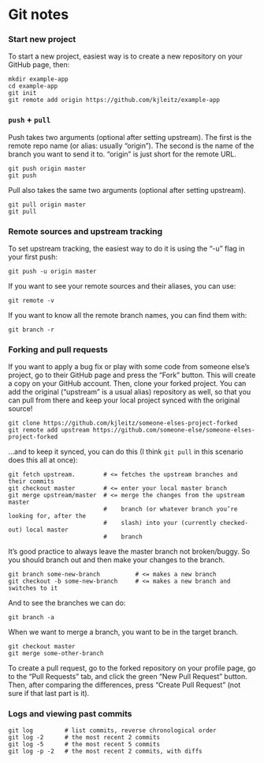# Git notes

### Start new project

To start a new project, easiest way is to create a new repository on your GitHub page, then:

```
mkdir example-app
cd example-app
git init
git remote add origin https://github.com/kjleitz/example-app
```

### `push` + `pull`

Push takes two arguments (optional after setting upstream). The first is the remote repo name (or alias: usually “origin”). The second is the name of the branch you want to send it to. “origin” is just short for the remote URL.

```
git push origin master
git push
```

Pull also takes the same two arguments (optional after setting upstream).

```
git pull origin master
git pull
```

### Remote sources and upstream tracking

To set upstream tracking, the easiest way to do it is using the “-u” flag in your first push:

```
git push -u origin master
```

If you want to see your remote sources and their aliases, you can use:

```
git remote -v
```

If you want to know all the remote branch names, you can find them with:

```
git branch -r
```

### Forking and pull requests

If you want to apply a bug fix or play with some code from someone else’s project, go to their GitHub page and press the “Fork” button. This will create a copy on your GitHub account. Then, clone your forked project. You can add the original (“upstream” is a usual alias) repository as well, so that you can pull from there and keep your local project synced with the original source!

```
git clone https://github.com/kjleitz/someone-elses-project-forked
git remote add upstream https://github.com/someone-else/someone-elses-project-forked
```

…and to keep it synced, you can do this (I think `git pull` in this scenario does this all at once):

```
git fetch upstream.        # <= fetches the upstream branches and their commits
git checkout master        # <= enter your local master branch
git merge upstream/master  # <= merge the changes from the upstream master
                           #    branch (or whatever branch you’re looking for, after the
                           #    slash) into your (currently checked-out) local master
                           #    branch
```

It’s good practice to always leave the master branch not broken/buggy. So you should branch out and then make your changes to the branch.

```
git branch some-new-branch			# <= makes a new branch
git checkout -b some-new-branch		# <= makes a new branch and switches to it
```

And to see the branches we can do:

```
git branch -a
```

When we want to merge a branch, you want to be in the target branch.

```
git checkout master
git merge some-other-branch
```

To create a pull request, go to the forked repository on your profile page, go to the “Pull Requests” tab, and click the green “New Pull Request” button. Then, after comparing the differences, press “Create Pull Request” (not sure if that last part is it).

### Logs and viewing past commits

```
git log         # list commits, reverse chronological order
git log -2      # the most recent 2 commits
git log -5      # the most recent 5 commits
git log -p -2   # the most recent 2 commits, with diffs
```